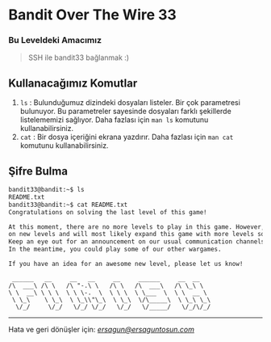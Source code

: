 # Bandit Over The Wire **33**
### Bu Leveldeki Amacımız
> SSH ile bandit33 bağlanmak :)

## Kullanacağımız Komutlar
1. `ls` : Bulunduğumuz dizindeki dosyaları listeler. Bir çok parametresi bulunuyor. Bu parametreler sayesinde dosyaları farklı şekillerde listelememizi sağlıyor. Daha fazlası için `man ls` komutunu kullanabilirsiniz.
2. `cat` : Bir dosya içeriğini ekrana yazdırır. Daha fazlası için `man cat` komutunu kullanabilirsiniz. 


## Şifre Bulma
```bash
bandit33@bandit:~$ ls
README.txt
bandit33@bandit:~$ cat README.txt
Congratulations on solving the last level of this game!

At this moment, there are no more levels to play in this game. However, we are constantly working
on new levels and will most likely expand this game with more levels soon.
Keep an eye out for an announcement on our usual communication channels!
In the meantime, you could play some of our other wargames.

If you have an idea for an awesome new level, please let us know!

```

```
 ______   __     __   __     __     ______     __  __    
/\  ___\ /\ \   /\ "-.\ \   /\ \   /\  ___\   /\ \_\ \   
\ \  __\ \ \ \  \ \ \-.  \  \ \ \  \ \___  \  \ \  __ \  
 \ \_\    \ \_\  \ \_\\"\_\  \ \_\  \/\_____\  \ \_\ \_\ 
  \/_/     \/_/   \/_/ \/_/   \/_/   \/_____/   \/_/\/_/ 

```
<hr/>

Hata ve geri dönüşler için: *[ersagun@ersaguntosun.com ](mailto:ersagun@ersaguntosun.com)*